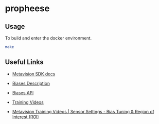 # propheese

## Usage

To build and enter the docker environment.

```sh
make
```

## Useful Links

- [Metavision SDK docs](https://docs.prophesee.ai/stable/index.html)

- [Biases Description](https://docs.prophesee.ai/stable/hw/manuals/biases.html)

- [Biases API](https://docs.prophesee.ai/stable/api/python/hal/bindings.html#metavision_hal.I_LL_Biases)

- [Training Videos](https://docs.prophesee.ai/stable/training_videos.html)

- [Metavision Training Videos | Sensor Settings - Bias Tuning & Region of Interest (ROI)](https://www.youtube.com/watch?v=7c7n5DMuatY)
